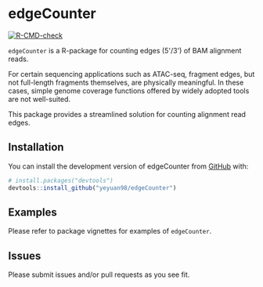 
# edgeCounter

<!-- badges: start -->
[![R-CMD-check](https://github.com/yeyuan98/edgeCounter/actions/workflows/R-CMD-check.yaml/badge.svg)](https://github.com/yeyuan98/edgeCounter/actions/workflows/R-CMD-check.yaml)
<!-- badges: end -->

`edgeCounter` is a R-package for counting edges (5'/3') of BAM alignment reads. 

For certain sequencing applications such as ATAC-seq, fragment edges, but not 
full-length fragments themselves, are physically meaningful. In these cases, simple 
genome coverage functions offered by widely adopted tools are not well-suited.

This package provides a streamlined solution for counting alignment read edges.

## Installation

You can install the development version of edgeCounter from [GitHub](https://github.com/) with:

``` r
# install.packages("devtools")
devtools::install_github("yeyuan98/edgeCounter")
```

## Examples

Please refer to package vignettes for examples of `edgeCounter`.

## Issues

Please submit issues and/or pull requests as you see fit.
